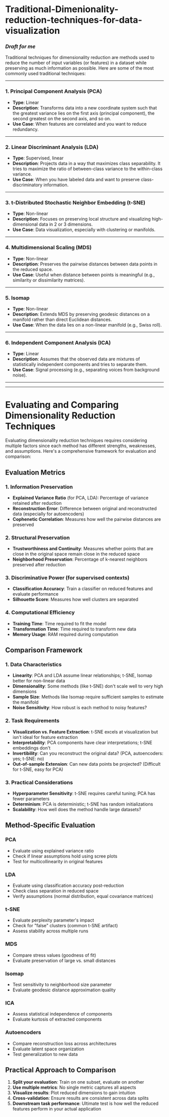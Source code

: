 # Traditional-Dimenionality-reduction-techniques-for-data-visualization

### *Draft for me*

Traditional techniques for dimensionality reduction are methods used to reduce the number of input variables (or features) in a dataset while preserving as much information as possible. Here are some of the most commonly used traditional techniques:

---

### 1. **Principal Component Analysis (PCA)**
- **Type**: Linear
- **Description**: Transforms data into a new coordinate system such that the greatest variance lies on the first axis (principal component), the second greatest on the second axis, and so on.
- **Use Case**: When features are correlated and you want to reduce redundancy.

---

### 2. **Linear Discriminant Analysis (LDA)**
- **Type**: Supervised, linear
- **Description**: Projects data in a way that maximizes class separability. It tries to maximize the ratio of between-class variance to the within-class variance.
- **Use Case**: When you have labeled data and want to preserve class-discriminatory information.

---

### 3. **t-Distributed Stochastic Neighbor Embedding (t-SNE)**
- **Type**: Non-linear
- **Description**: Focuses on preserving local structure and visualizing high-dimensional data in 2 or 3 dimensions.
- **Use Case**: Data visualization, especially with clustering or manifolds.

---

### 4. **Multidimensional Scaling (MDS)**
- **Type**: Non-linear
- **Description**: Preserves the pairwise distances between data points in the reduced space.
- **Use Case**: Useful when distance between points is meaningful (e.g., similarity or dissimilarity matrices).

---

### 5. **Isomap**
- **Type**: Non-linear
- **Description**: Extends MDS by preserving geodesic distances on a manifold rather than direct Euclidean distances.
- **Use Case**: When the data lies on a non-linear manifold (e.g., Swiss roll).

---

### 6. **Independent Component Analysis (ICA)**
- **Type**: Linear
- **Description**: Assumes that the observed data are mixtures of statistically independent components and tries to separate them.
- **Use Case**: Signal processing (e.g., separating voices from background noise).

---


---
# Evaluating and Comparing Dimensionality Reduction Techniques

Evaluating dimensionality reduction techniques requires considering multiple factors since each method has different strengths, weaknesses, and assumptions. Here's a comprehensive framework for evaluation and comparison:

## Evaluation Metrics

### 1. **Information Preservation**
- **Explained Variance Ratio** (for PCA, LDA): Percentage of variance retained after reduction
- **Reconstruction Error**: Difference between original and reconstructed data (especially for autoencoders)
- **Cophenetic Correlation**: Measures how well the pairwise distances are preserved

### 2. **Structural Preservation**
- **Trustworthiness and Continuity**: Measures whether points that are close in the original space remain close in the reduced space
- **Neighborhood Preservation**: Percentage of k-nearest neighbors preserved after reduction

### 3. **Discriminative Power** (for supervised contexts)
- **Classification Accuracy**: Train a classifier on reduced features and evaluate performance
- **Silhouette Score**: Measures how well clusters are separated

### 4. **Computational Efficiency**
- **Training Time**: Time required to fit the model
- **Transformation Time**: Time required to transform new data
- **Memory Usage**: RAM required during computation

## Comparison Framework

### 1. **Data Characteristics**
- **Linearity**: PCA and LDA assume linear relationships; t-SNE, Isomap better for non-linear data
- **Dimensionality**: Some methods (like t-SNE) don't scale well to very high dimensions
- **Sample Size**: Methods like Isomap require sufficient samples to estimate the manifold
- **Noise Sensitivity**: How robust is each method to noisy features?

### 2. **Task Requirements**
- **Visualization vs. Feature Extraction**: t-SNE excels at visualization but isn't ideal for feature extraction
- **Interpretability**: PCA components have clear interpretations; t-SNE embeddings don't
- **Invertibility**: Can you reconstruct the original data? (PCA, autoencoders: yes; t-SNE: no)
- **Out-of-sample Extension**: Can new data points be projected? (Difficult for t-SNE, easy for PCA)

### 3. **Practical Considerations**
- **Hyperparameter Sensitivity**: t-SNE requires careful tuning; PCA has fewer parameters
- **Determinism**: PCA is deterministic; t-SNE has random initializations
- **Scalability**: How well does the method handle large datasets?

## Method-Specific Evaluation

### PCA
- Evaluate using explained variance ratio
- Check if linear assumptions hold using scree plots
- Test for multicollinearity in original features

### LDA
- Evaluate using classification accuracy post-reduction
- Check class separation in reduced space
- Verify assumptions (normal distribution, equal covariance matrices)

### t-SNE
- Evaluate perplexity parameter's impact
- Check for "false" clusters (common t-SNE artifact)
- Assess stability across multiple runs

### MDS
- Compare stress values (goodness of fit)
- Evaluate preservation of large vs. small distances

### Isomap
- Test sensitivity to neighborhood size parameter
- Evaluate geodesic distance approximation quality

### ICA
- Assess statistical independence of components
- Evaluate kurtosis of extracted components

### Autoencoders
- Compare reconstruction loss across architectures
- Evaluate latent space organization
- Test generalization to new data

## Practical Approach to Comparison

1. **Split your evaluation**: Train on one subset, evaluate on another
2. **Use multiple metrics**: No single metric captures all aspects
3. **Visualize results**: Plot reduced dimensions to gain intuition
4. **Cross-validation**: Ensure results are consistent across data splits
5. **Downstream task performance**: Ultimate test is how well the reduced features perform in your actual application
